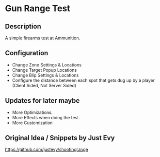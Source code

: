 # Gun Range Test
## Description
A simple firearms test at Ammunition.

## Configuration
* Change Zone Settings & Locations
* Change Target Popup Locations
* Change Blip Settings & Locations
* Configure the distance between each spot that gets dug up by a player (Client Sided, Not Server Sided)

## Updates for later maybe
* More Optimizations.
* More Effects when doing the test.
* More Customization

## Original Idea / Snippets by Just Evy
[](https://github.com/justevy/shootingrange)https://github.com/justevy/shootingrange
